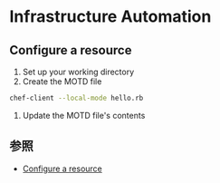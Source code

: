 # Infrastructure Automation

## Configure a resource
1. Set up your working directory
1. Create the MOTD file
```bash
chef-client --local-mode hello.rb
```
1. Update the MOTD file's contents

## 参照
+ [Configure a resource](https://learn.chef.io/modules/learn-the-basics/ubuntu/virtualbox/configure-a-resource#/)